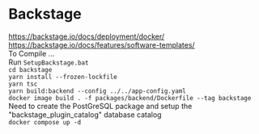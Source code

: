 # Backstage
https://backstage.io/docs/deployment/docker/<br>
https://backstage.io/docs/features/software-templates/<br>
To Compile ...<br>
Run `SetupBackstage.bat`<br>
`cd backstage`<br>
`yarn install --frozen-lockfile`<br>
`yarn tsc`<br>
`yarn build:backend --config ../../app-config.yaml`<br>
`docker image build . -f packages/backend/Dockerfile --tag backstage`<br>
Need to create the PostGreSQL package and setup the "backstage_plugin_catalog" database catalog<br>
`docker compose up -d`